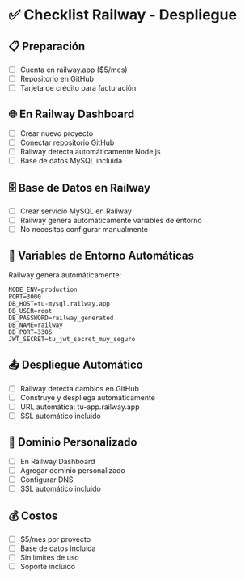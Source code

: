 # ✅ Checklist Railway - Despliegue

## 📋 Preparación
- [ ] Cuenta en railway.app ($5/mes)
- [ ] Repositorio en GitHub
- [ ] Tarjeta de crédito para facturación

## 🌐 En Railway Dashboard
- [ ] Crear nuevo proyecto
- [ ] Conectar repositorio GitHub
- [ ] Railway detecta automáticamente Node.js
- [ ] Base de datos MySQL incluida

## 🗄️ Base de Datos en Railway
- [ ] Crear servicio MySQL en Railway
- [ ] Railway genera automáticamente variables de entorno
- [ ] No necesitas configurar manualmente

## 🔧 Variables de Entorno Automáticas
Railway genera automáticamente:
```env
NODE_ENV=production
PORT=3000
DB_HOST=tu-mysql.railway.app
DB_USER=root
DB_PASSWORD=railway_generated
DB_NAME=railway
DB_PORT=3306
JWT_SECRET=tu_jwt_secret_muy_seguro
```

## 📤 Despliegue Automático
- [ ] Railway detecta cambios en GitHub
- [ ] Construye y despliega automáticamente
- [ ] URL automática: tu-app.railway.app
- [ ] SSL automático incluido

## 🔗 Dominio Personalizado
- [ ] En Railway Dashboard
- [ ] Agregar dominio personalizado
- [ ] Configurar DNS
- [ ] SSL automático incluido

## 💰 Costos
- [ ] $5/mes por proyecto
- [ ] Base de datos incluida
- [ ] Sin límites de uso
- [ ] Soporte incluido 
